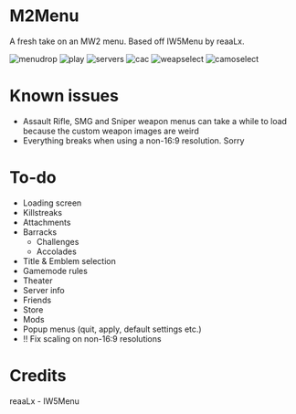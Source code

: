 # M2Menu
A fresh take on an MW2 menu. Based off IW5Menu by reaaLx.

![menudrop](https://i.imgur.com/MfBuc89.jpg)
![play](https://i.imgur.com/q1ajHXL.jpg)
![servers](https://i.imgur.com/TPWOkBw.jpg)
![cac](https://i.imgur.com/xsVHI5z.jpg)
![weapselect](https://i.imgur.com/PMD4oR2.jpg)
![camoselect](https://i.imgur.com/kpqZT1A.jpg)

# Known issues
- Assault Rifle, SMG and Sniper weapon menus can take a while to load because the custom weapon images are weird
- Everything breaks when using a non-16:9 resolution. Sorry

# To-do
- Loading screen
- Killstreaks
- Attachments
- Barracks
  - Challenges
  - Accolades
- Title & Emblem selection
- Gamemode rules
- Theater
- Server info
- Friends
- Store
- Mods
- Popup menus (quit, apply, default settings etc.)
- !! Fix scaling on non-16:9 resolutions

# Credits
reaaLx - IW5Menu
